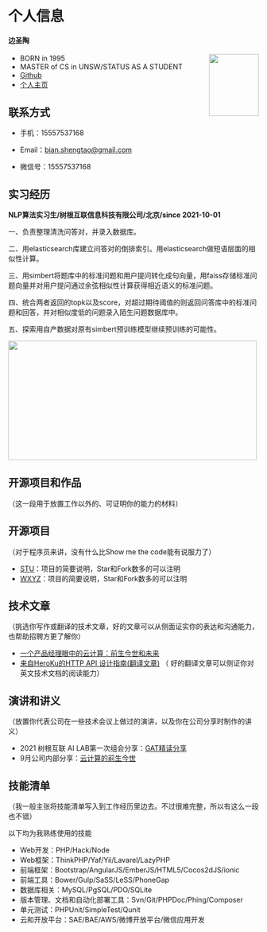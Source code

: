 

# 个人信息

#### 边圣陶

<div>
<img align=right src="https://gitee.com/riachrd-bian/drawing-bed/raw/master/uPic/边圣陶一寸照.jpg" width="100" height="125" />
</div>

- BORN in 1995
- MASTER of CS in UNSW/STATUS AS A STUDENT
- [Github](https://github.com/Richard-Bian)
- [个人主页](https://github.com/Richard-Bian)

## 联系方式

- 手机：15557537168

- Email：[bian.shengtao@gmail.com](mailto:bian.shengtao@gmail.com)
- 微信号：15557537168

## 实习经历

**NLP算法实习生/树根互联信息科技有限公司/北京/since 2021-10-01**

一、负责整理清洗问答对，并录入数据库。

二、用elasticsearch库建立问答对的倒排索引。用elasticsearch做短语层面的相似性计算。

三、用simbert将题库中的标准问题和用户提问转化成句向量，用faiss存储标准问题向量并对用户提问通过余弦相似性计算获得相近语义的标准问题。

四、统合两者返回的topk以及score，对超过期待阈值的则返回问答库中的标准问题和回答，并对相似度低的问题录入陌生问题数据库中。

五、探索用自产数据对原有simbert预训练模型继续预训练的可能性。

<img align=center src="https://gitee.com/riachrd-bian/drawing-bed/raw/master/uPic/Untitled%20Diagram.drawio%20(1).png" width="500" height="240" />



## 开源项目和作品

（这一段用于放置工作以外的、可证明你的能力的材料）

## 开源项目

（对于程序员来讲，没有什么比Show me the code能有说服力了）

  - [STU](http://github.com/yourname/projectname)：项目的简要说明，Star和Fork数多的可以注明
  - [WXYZ](http://github.com/yourname/projectname)：项目的简要说明，Star和Fork数多的可以注明

## 技术文章

（挑选你写作或翻译的技术文章，好的文章可以从侧面证实你的表达和沟通能力，也帮助招聘方更了解你）

- [一个产品经理眼中的云计算：前生今世和未来](http://get.jobdeer.com/706.get)
- [来自HeroKu的HTTP API 设计指南(翻译文章)](http://get.jobdeer.com/343.get) （ 好的翻译文章可以侧证你对英文技术文档的阅读能力）

## 演讲和讲义

（放置你代表公司在一些技术会议上做过的演讲，以及你在公司分享时制作的讲义）

  - 2021 树根互联 AI LAB第一次组会分享：[GAT精读分享](http://ftqq.com)
  - 9月公司内部分享：[云计算的前生今世](http://ftqq.com)
    
    
## 技能清单

（我一般主张将技能清单写入到工作经历里边去。不过很难完整，所以有这么一段也不错）

以下均为我熟练使用的技能

- Web开发：PHP/Hack/Node
- Web框架：ThinkPHP/Yaf/Yii/Lavarel/LazyPHP
- 前端框架：Bootstrap/AngularJS/EmberJS/HTML5/Cocos2dJS/ionic
- 前端工具：Bower/Gulp/SaSS/LeSS/PhoneGap
- 数据库相关：MySQL/PgSQL/PDO/SQLite
- 版本管理、文档和自动化部署工具：Svn/Git/PHPDoc/Phing/Composer
- 单元测试：PHPUnit/SimpleTest/Qunit
- 云和开放平台：SAE/BAE/AWS/微博开放平台/微信应用开发
  

